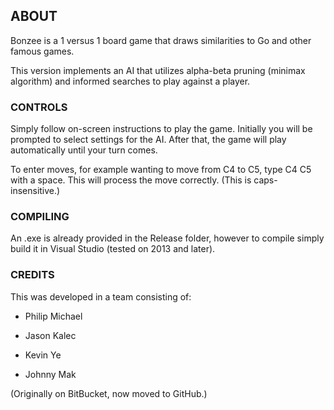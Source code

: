 ## ABOUT ##

Bonzee is a 1 versus 1 board game that draws similarities to Go and other famous games.

This version implements an AI that utilizes alpha-beta pruning (minimax algorithm) and informed searches to play against a player.

### CONTROLS ###

Simply follow on-screen instructions to play the game. Initially you will be prompted to select settings for the AI. After that, the game will play automatically until your turn comes.

To enter moves, for example wanting to move from C4 to C5, type C4 C5 with a space. This will process the move correctly. (This is caps-insensitive.)

### COMPILING ###

An .exe is already provided in the Release folder, however to compile simply build it in Visual Studio (tested on 2013 and later). 

### CREDITS ###

This was developed in a team consisting of:

- Philip Michael

- Jason Kalec

- Kevin Ye

- Johnny Mak


(Originally on BitBucket, now moved to GitHub.)